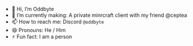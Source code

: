 - 👋 Hi, I’m Oddbyte
- 🌱 I’m currently making: A private minrcraft client with my friend @ceptea
- 📫 How to reach me: Discord `@oddbyte`
- 😄 Pronouns: He / Him
- ⚡ Fun fact: I am a person
